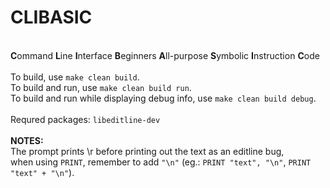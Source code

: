 # CLIBASIC
<br>**C**ommand **L**ine **I**nterface **B**eginners **A**ll-purpose **S**ymbolic **I**nstruction **C**ode <br>
<br>
To build, use `make clean build`. <br>
To build and run, use `make clean build run`. <br>
To build and run while displaying debug info, use `make clean build debug`. <br>
<br>
Requred packages: `libeditline-dev` <br>
<br>
**NOTES:** <br>
The prompt prints \r before printing out the text as an editline bug, <br>
when using `PRINT`, remember to add `"\n"` (eg.: `PRINT "text", "\n"`, `PRINT "text" + "\n"`). 
